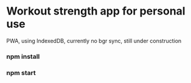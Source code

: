# Workout strength app for personal use

PWA, using IndexedDB, currently no bgr sync, still under construction

### npm install
### npm start